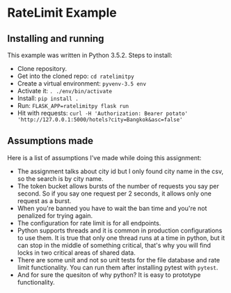 # RateLimit Example

## Installing and running

This example was written in Python 3.5.2. Steps to install:

* Clone repository.
* Get into the cloned repo: `cd ratelimitpy`
* Create a virtual environment: `pyvenv-3.5 env` 
* Activate it: `. ./env/bin/activate`
* Install: `pip install .`
* Run: `FLASK_APP=ratelimitpy flask run`
* Hit with requests: `curl -H 'Authorization: Bearer potato' 'http://127.0.0.1:5000/hotels?city=Bangkok&asc=false'`

## Assumptions made

Here is a list of assumptions I've made while doing this assignment:

* The assignment talks about city id but I only found city name in the csv, so the search is by city name.
* The token bucket allows bursts of the number of requests you say per second. So if you say one request per 2 seconds, it allows only one request as a burst.
* When you're banned you have to wait the ban time and you're not penalized for trying again.
* The configuration for rate limit is for all endpoints.
* Python supports threads and it is common in production configurations to use them. It is true that only one thread runs at a time in python, but it can stop in the middle of something critical, that's why you will find locks in two critical areas of shared data.
* There are some unit and not so unit tests for the file database and rate limit functionality. You can run them after installing pytest with `pytest`.
* And for sure the quesiton of why python? It is easy to prototype functionality.
